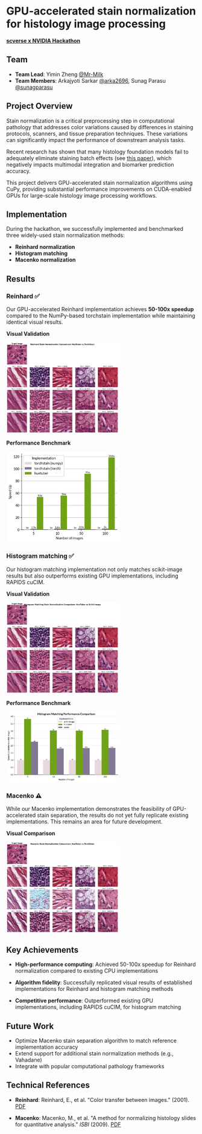 # GPU-accelerated stain normalization for histology image processing

**[scverse x NVIDIA Hackathon](https://developer.nvidia.com/accelerate-omics-hackathon)**

## Team

- **Team Lead**: Yimin Zheng [@Mr-Milk](https://github.com/Mr-Milk)
- **Team Members**: Arkajyoti Sarkar [@arka2696](https://github.com/arka2696), Sunag Parasu [@sunagparasu](https://github.com/sunagparasu)


## Project Overview

Stain normalization is a critical preprocessing step in computational pathology that addresses color variations caused by differences in staining protocols, scanners, and tissue preparation techniques. These variations can significantly impact the performance of downstream analysis tasks.

Recent research has shown that many histology foundation models fail to adequately eliminate staining batch effects (see [this paper](https://arxiv.org/abs/2411.05489v1)), which negatively impacts multimodal integration and biomarker prediction accuracy.

This project delivers GPU-accelerated stain normalization algorithms using CuPy, providing substantial performance improvements on CUDA-enabled GPUs for large-scale histology image processing workflows.

## Implementation

During the hackathon, we successfully implemented and benchmarked three widely-used stain normalization methods:

- **Reinhard normalization**
- **Histogram matching**
- **Macenko normalization**

## Results

### Reinhard ✅

Our GPU-accelerated Reinhard implementation achieves **50-100x speedup** compared to the NumPy-based torchstain implementation while maintaining identical visual results.

**Visual Validation**

<img width=300 src="https://raw.githubusercontent.com/rendeirolab/stain-normalization-gpu/refs/heads/main/benchmark/results/reinhard_visualization.png">

**Performance Benchmark**

<img width=300 src="https://raw.githubusercontent.com/rendeirolab/stain-normalization-gpu/refs/heads/main/benchmark/results/reinhard_benchmark.png">

### Histogram matching ✅

Our histogram matching implementation not only matches scikit-image results but also outperforms existing GPU implementations, including RAPIDS cuCIM.

**Visual Validation**

<img width=300 src="https://raw.githubusercontent.com/rendeirolab/stain-normalization-gpu/refs/heads/main/benchmark/results/histogram_matching_visualization.png">

**Performance Benchmark**

<img width=300 src="https://raw.githubusercontent.com/rendeirolab/stain-normalization-gpu/refs/heads/main/benchmark/results/histogram_matching_benchmark.png">

### Macenko ⚠️

While our Macenko implementation demonstrates the feasibility of GPU-accelerated stain separation, the results do not yet fully replicate existing implementations. This remains an area for future development.

**Visual Comparison**

<img width=300 src="https://raw.githubusercontent.com/rendeirolab/stain-normalization-gpu/refs/heads/main/benchmark/results/macenko_visualization.png">


## Key Achievements

- **High-performance computing**: Achieved 50-100x speedup for Reinhard normalization compared to existing CPU implementations

- **Algorithm fidelity**: Successfully replicated visual results of established implementations for Reinhard and histogram matching methods

- **Competitive performance**: Outperformed existing GPU implementations, including RAPIDS cuCIM, for histogram matching

## Future Work

- Optimize Macenko stain separation algorithm to match reference implementation accuracy
- Extend support for additional stain normalization methods (e.g., Vahadane)
- Integrate with popular computational pathology frameworks

## Technical References

- **Reinhard**: Reinhard, E., et al. "Color transfer between images." (2001). [PDF](https://home.cis.rit.edu/~cnspci/references/dip/color_transfer/reinhard2001.pdf)

- **Macenko**: Macenko, M., et al. "A method for normalizing histology slides for quantitative analysis." *ISBI* (2009). [PDF](http://wwwx.cs.unc.edu/~mn/sites/default/files/macenko2009.pdf)